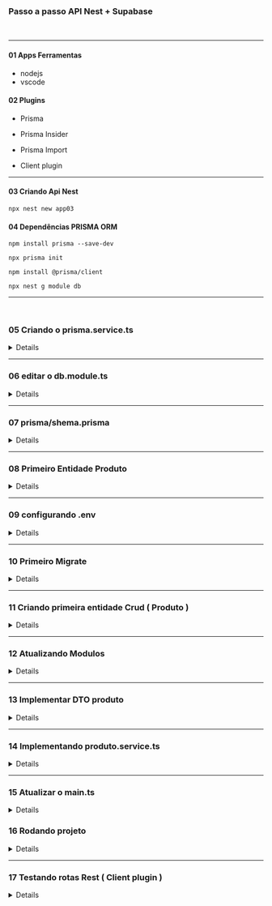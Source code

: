### Passo a passo API Nest + Supabase

<br />
<hr />

#### 01 Apps Ferramentas
* nodejs
* vscode

#### 02 Plugins
* Prisma
* Prisma Insider
* Prisma Import

* Client plugin

<hr />

#### 03 Criando Api Nest
```
npx nest new app03
```

#### 04 Dependências PRISMA ORM
```
npm install prisma --save-dev
```

```
npx prisma init
```

```
npm install @prisma/client
```

```
npx nest g module db
```

<hr />
<br />

<summary> <h3> 05 Criando o prisma.service.ts </h3> </summary>

<details>

  ```
  import { Global, Injectable, OnModuleInit } from "@nestjs/common";
  import { PrismaClient } from "@prisma/client";

  @Global()
  @Injectable()
  export class PrismaService extends PrismaClient implements OnModuleInit{
      async onModuleInit() {
          await this.$connect();
      }
  }
  ```
</details>

<hr />
  
<summary> <h3> 06 editar o db.module.ts </h3> </summary>

<details>

  ```
  import { Module } from '@nestjs/common';
  import { PrismaService } from './prisma.service'; 

  @Module({
      providers: [PrismaService],
      exports: [PrismaService]
  })
  export class DbModule {}
```

</details>

<hr />

<summary> <h3> 07 prisma/shema.prisma </h3> </summary>

<details>

  * modelo de conexão com postgrees :: exemplo com supabase
  ```
  datasource db {
    provider  = "postgresql"
    url       = env("DATABASE_URL")
    directUrl = env("DIRECT_URL")
  }
  ```
</details>

<hr />

<summary> <h3> 08 Primeiro Entidade Produto </h3> </summary>

<details>

  ```
  model Produto {
    id     Int     @default(autoincrement()) @id
    nome   String  @unique
    preco  Float
  }
  ```
</details>

<hr />

<summary> <h3> 09 configurando .env </h3> </summary>

<details>

  * exempo env POSTGRESQL e supabase
  ```
  DATABASE_URL=""

  DIRECT_URL=""
  ```
</details>

<hr />

<summary> <h3> 10 Primeiro Migrate </h3> </summary>

<details>
```
npx prisma migrate dev
```

</details>

<hr />

<summary> <h3> 11 Criando primeira entidade Crud ( Produto ) </h3> </summary>

<details>

  ```
  npx nest g res produto --no-spec
  ```

  * selecionar REST API
  *  Would you like to generate CRUD entry points? (Y/n)  Marcar  ( Y )

</details>

<hr />

<summary> <h3> 12 Atualizando Modulos </h3> </summary>

<details>

  * Modulo Produto precisa conhecer o db.module.ts que é a conexão
  ```
  import { Module } from '@nestjs/common';
  import { ProdutoService } from './produto.service';
  import { ProdutoController } from './produto.controller';
  import { DbModule } from 'src/db/db.module';

  @Module({
    imports: [DbModule],
    controllers: [ProdutoController],
    providers: [ProdutoService],
  })
  export class ProdutoModule {}
  ```

  * Modulo app.module.ts precisa conhecer o modulo --> db.module.ts

  ```
  import { Module } from '@nestjs/common';
  import { AppController } from './app.controller';
  import { AppService } from './app.service';
  import { DbModule } from 'src/db/db.module';
  import { ProdutoModule } from 'src/produto/produto.module';

  @Module({
    imports: [DbModule, ProdutoModule],
    controllers: [AppController],
    providers: [AppService],
  })
  export class AppModule {}
  ```
</details>

<hr />

<summary> <h3> 13 Implementar DTO produto </h3> </summary>

<details>

  * create-produto.dto.ts
  ```
  export class CreateProdutoDto {
      nome: string;
      preco: number;
  }
  ```

  * update-produto.dto.ts
  ```
  import { CreateProdutoDto } from './create-produto.dto';

  export interface UpdateProdutoDto extends Partial<CreateProdutoDto> {
      id : number 
  }
  ```

</details>

<hr />

<summary> <h3> 14 Implementando produto.service.ts </h3> </summary>

  <details>
   
    ```
      import { Injectable } from '@nestjs/common';
      import { CreateProdutoDto } from './dto/create-produto.dto';
      import { UpdateProdutoDto } from './dto/update-produto.dto';
      import { PrismaService } from 'src/db/prisma.service'; 
      import { error } from 'console';

      /** Produto Service
      *   Instanciando nossa base de dados com PrismaService
      *   Vamos criar *** 6 *** Metodos Curinga para o dia a dia
      */

      @Injectable()
      export class ProdutoService {

        // Criando uma instancia do prismaService
        // prismaService tem todas referências das tabelas.
        constructor(private readonly prismaService: PrismaService){}

        // #01 Criando nosso create metodo responsável por inserir na tabela.
        // Verfica se existe antes
      async create(createProdutoDto: CreateProdutoDto) {
          const produtoExist = await this.prismaService.produto.findUnique({
            where: { nome: createProdutoDto.nome}
          })

          if(produtoExist){
            throw error("Esse produto já existe: " + createProdutoDto.nome)
          }

          return this.prismaService.produto.create({
            data: createProdutoDto,
          })
        }

        // #02 Listando todos os produtos
        findAll() {
          return this.prismaService.produto.findMany();
        }

        // #03 Listando por ID
        findOne(id: number) {
          return this.prismaService.produto.findUnique({
            where: { id }
          });
        }

        // #04 Listando por Nome
        findName(nome: string) {
          return this.prismaService.produto.findUnique({
            where: { nome }
          });
        }

        // #05 Atualizar produto por id conferir se existe antes de atualizar
        async update(id: number, updateProdutoDto: UpdateProdutoDto) {
          
          const existeProduto = await this.prismaService.produto.findUnique({
            where: { id }
          })

          if(!existeProduto){
            throw new error( "Erro já existe esse produto " + id )
          }
          
          return this.prismaService.produto.update({
            where: { id },
            data: updateProdutoDto
          });
        }

        // #06 Deletar produto por id conferir se existe antes de apagar
        async remove(id: number) {
          const existeProduto = await this.prismaService.produto.findUnique({
            where: { id }
          })

          if(!existeProduto){
            throw new error( "Erro produto não existe esse produto " + id )
          }
          
          return this.prismaService.produto.delete({
            where: { id },
          });
        }
      }
    ```
</details>

<hr />

<summary> <h3> 15 Atualizar o main.ts </h3> </summary>
<details>

  * podemos mudar a porta de conexão.
  * liberar o acesso externo pelo cors
  
  ```
  import { NestFactory } from '@nestjs/core';
  import { AppModule } from './app/app.module';

  async function bootstrap() {
                                        // liberado acesso externo
    const app = await NestFactory.create(AppModule, { cors: true });
    
    await app.listen(process.env.PORT ?? 8080);
  }
  bootstrap();
  ```
</details>

<summary> <h3> 16 Rodando projeto </h3> </summary>
  <details>

  ```
  npm run start:dev
  ```
</details>

<hr />

<summary> <h3> 17 Testando rotas Rest ( Client plugin ) </h3> </summary>
  <details>
 
  ```
  ###
  GET http://localhost:8080/produto

  ###
  GET http://localhost:8080/produto/1

  ###
  DELETE http://localhost:8080/produto/2

  ###
  POST http://localhost:8080/produto
  Content-Type: application/json

  {
      "nome": "Xiaomi X-3 pro",
      "preco": 1900
  }

  ###
  PATCH http://localhost:8080/produto/1
  Content-Type: application/json

  {
      "nome": "tv 43",
      "preco": 250
  }

  ```
  </details>